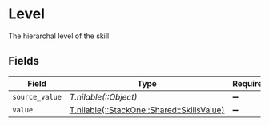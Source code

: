 # Level

The hierarchal level of the skill


## Fields

| Field                                                                            | Type                                                                             | Required                                                                         | Description                                                                      |
| -------------------------------------------------------------------------------- | -------------------------------------------------------------------------------- | -------------------------------------------------------------------------------- | -------------------------------------------------------------------------------- |
| `source_value`                                                                   | *T.nilable(::Object)*                                                            | :heavy_minus_sign:                                                               | N/A                                                                              |
| `value`                                                                          | [T.nilable(::StackOne::Shared::SkillsValue)](../../models/shared/skillsvalue.md) | :heavy_minus_sign:                                                               | N/A                                                                              |